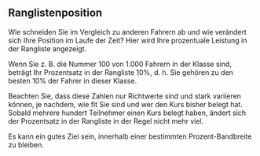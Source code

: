 ## Ranglistenposition

Wie schneiden Sie im Vergleich zu anderen Fahrern ab und wie verändert sich Ihre Position im Laufe der Zeit? Hier wird Ihre prozentuale Leistung in der Rangliste angezeigt.

Wenn Sie z. B. die Nummer 100 von 1.000 Fahrern in der Klasse sind, beträgt Ihr Prozentsatz in der Rangliste 10%, d. h. Sie gehören zu den besten 10% der Fahrer in dieser Klasse.

Beachten Sie, dass diese Zahlen nur Richtwerte sind und stark variieren können, je nachdem, wie fit Sie sind und wer den Kurs bisher belegt hat. Sobald mehrere hundert Teilnehmer einen Kurs belegt haben, ändert sich der Prozentsatz in der Rangliste in der Regel nicht mehr viel.

Es kann ein gutes Ziel sein, innerhalb einer bestimmten Prozent-Bandbreite zu bleiben.